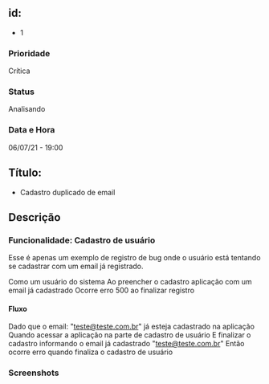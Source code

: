 ## id: 
- 1

### Prioridade
Crítica

### Status
Analisando

### Data e Hora
06/07/21 - 19:00

## Título:
- Cadastro duplicado de email

## Descrição

### Funcionalidade: Cadastro de usuário
Esse é apenas um exemplo de registro de bug onde o usuário está tentando se cadastrar com um email já registrado.

Como um usuário do sistema
Ao preencher o cadastro aplicação com um email já cadastrado
Ocorre erro 500 ao finalizar registro

#### Fluxo
Dado que o email: "teste@teste.com.br" já esteja cadastrado na aplicação
Quando acessar a aplicação na parte de cadastro de usuário
E finalizar o cadastro informando o email já cadastrado "teste@teste.com.br"
Então ocorre erro quando finaliza o cadastro de usuário

### Screenshots